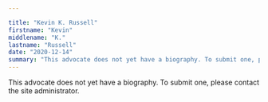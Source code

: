 ```yaml
---

title: "Kevin K. Russell"
firstname: "Kevin"
middlename: "K."
lastname: "Russell"
date: "2020-12-14"
summary: "This advocate does not yet have a biography. To submit one, please contact the site administrator."
---
```

This advocate does not yet have a biography. To submit one, please contact the site administrator.

